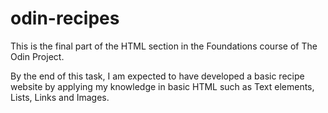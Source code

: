 # odin-recipes
This is the final part of the HTML section in the Foundations course of The Odin Project.

By the end of this task, I am expected to have developed a basic
recipe website by applying my knowledge in basic HTML such as Text elements, Lists, Links and Images.